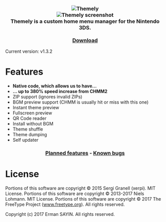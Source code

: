<h3 align="center"><img src="https://3dsthem.es/app/banner.png" alt="Themely"/><br/>
<img src="https://3dsthem.es/app/screenshot.png" alt="Themely screenshot"/><br/>
<b>Themely</b> is a custom home menu manager for the Nintendo 3DS.<br/><br/>
<a href="https://github.com/ErmanSayin/Themely/releases/latest">Download</a></h3>

Current version: v1.3.2

# Features
- **Native code, which allows us to have...**
- **... up to 380% speed increase from CHMM2**
- ZIP support (ignores invalid ZIPs)
- BGM preview support (CHMM is usually hit or miss with this one)
- Instant theme preview
- Fullscreen preview
- QR Code reader
- Install without BGM
- Theme shuffle
- Theme dumping
- Self updater

<h3 align="center">
<a href="https://github.com/ErmanSayin/Themely/issues?q=is%3Aissue+is%3Aopen+label%3Aenhancement">Planned features</a> - <a href="https://github.com/ErmanSayin/Themely/issues?q=is%3Aissue+is%3Aopen+label%3Abug">Known bugs</a>
</h3>

# License
Portions of this software are copyright © 2015 Sergi Granell (xerpi). MIT License.
Portions of this software are copyright © 2013-2017 Niels Lohmann. MIT License.
Portions of this software are copyright © 2017 The FreeType Project (www.freetype.org). All rights reserved.

Copyright (c) 2017 Erman SAYIN. All rights reserved.

